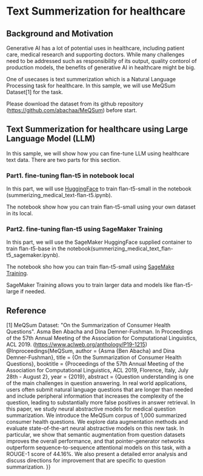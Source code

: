 # Text Summerization for healthcare
## Background and Motivation
Generative AI has a lot of potential uses in healthcare, including patient care, medical research and supporting doctors.
While many challenges need to be addressed such as responsibility of its output, quality contorol of production models, the benefits of generative AI in healthcare might be big.

One of usecases is text summerization which is a Natural Language Processing task for healthcare.
In this sample, we will use MeQSum Dataset[1] for the task.

Please download the dataset from its github repository (https://github.com/abachaa/MeQSum) before start.

## Text Summerization for healthcare using Large Language Model (LLM)
In this sample, we will show how you can fine-tune LLM using healthcare text data.
There are two parts for this section.

### Part1. fine-tuning flan-t5 in notebook local
In this part, we will use [HuggingFace](https://huggingface.co/) to train flan-t5-small in the notebook (summerizing_medical_text-flan-t5.ipynb).

The notebook show how you can train flan-t5-small using your own dataset in its local.

### Part2. fine-tuning flan-t5 using SageMaker Training
In this part, we will use the SageMaker HuggingFace supplied container to train flan-t5-base in the notebook(summerizing_medical_text_flan-t5_sagemaker.ipynb).

The notebook sho how you can train flan-t5-small using [SageMake Training](https://docs.aws.amazon.com/sagemaker/latest/dg/how-it-works-training.html).

SageMaker Training allows you to train larger data and models like flan-t5-large if needed. 

## Reference
[1] MeQSum Dataset: "On the Summarization of Consumer Health Questions". Asma Ben Abacha and Dina Demner-Fushman. In Proceedings of the 57th Annual Meeting of the Association for Computational Linguistics, ACL 2019. (https://www.aclweb.org/anthology/P19-1215)  
@Inproceedings{MeQSum, author = {Asma {Ben Abacha} and Dina Demner-Fushman}, title = {On the Summarization of Consumer Health Questions}, booktitle = {Proceedings of the 57th Annual Meeting of the Association for Computational Linguistics, ACL 2019, Florence, Italy, July 28th - August 2}, year = {2019}, abstract = {Question understanding is one of the main challenges in question answering. In real world applications, users often submit natural language questions that are longer than needed and include peripheral information that increases the complexity of the question, leading to substantially more false positives in answer retrieval. In this paper, we study neural abstractive models for medical question summarization. We introduce the MeQSum corpus of 1,000 summarized consumer health questions. We explore data augmentation methods and evaluate state-of-the-art neural abstractive models on this new task. In particular, we show that semantic augmentation from question datasets improves the overall performance, and that pointer-generator networks outperform sequence-to-sequence attentional models on this task, with a ROUGE-1 score of 44.16%. We also present a detailed error analysis and discuss directions for improvement that are specific to question summarization. }}
